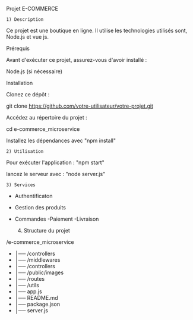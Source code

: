 
Projet E-COMMERCE

    1) Description

Ce projet est une boutique en ligne. Il utilise les technologies utilisés sont, Node.js et vue js.

Prérequis

Avant d'exécuter ce projet, assurez-vous d'avoir installé :

Node.js (si nécessaire)

Installation

Clonez ce dépôt :

git clone https://github.com/votre-utilisateur/votre-projet.git

Accédez au répertoire du projet :

cd e-commerce_microservice

Installez les dépendances avec  "npm install"

    2) Utilisation

Pour exécuter l'application : "npm start"

lancez le serveur avec : "node server.js"

    3) Services

* Authentificaton 
* Gestion des produits 
* Commandes -Paiement -Livraison


    4) Structure du projet

/e-commerce_microservice 

* │── /controllers
* │── /middlewares 
* │── /controllers
* │── /public/images 
* │── /routes 
* │── /utils 
* │── app.js 
* │── README.md
* │── package.json 
* │── server.js
